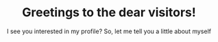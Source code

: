 <h1 align="center">Greetings to the dear visitors!</h1>
<p align="center">I see you interested in my profile? So, let me tell you a little about myself</p>
<br>


